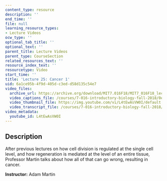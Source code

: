```yaml
---
content_type: resource
description: ''
end_time: ''
file: null
learning_resource_types:
- Lecture Videos
ocw_type: ''
optional_tab_title: ''
optional_text: ''
parent_title: Lecture Videos
parent_type: CourseSection
related_resources_text: ''
resource_index_text: ''
resourcetype: Video
start_time: ''
title: 'Lecture 25: Cancer 1'
uid: 6a1ce95b-4f9d-405d-c3ed-d58d135c54e7
video_files:
  archive_url: https://archive.org/download/MIT7.016F18/MIT7_016F18_lec25_300k.mp4
  video_captions_file: /courses/7-016-introductory-biology-fall-2018/0e877db7e5c258a4935296d692699311_L4tEwAsVW0I.vtt
  video_thumbnail_file: https://img.youtube.com/vi/L4tEwAsVW0I/default.jpg
  video_transcript_file: /courses/7-016-introductory-biology-fall-2018/cf3e136f3bfc24955a70b68281414a14_L4tEwAsVW0I.pdf
video_metadata:
  youtube_id: L4tEwAsVW0I
---
```


Description
-----------

After previous lectures on how cell division is regulated at the single cell level, and how regeneration is mediated at the level of an entire tissue, Professor Martin talks about how all of that can go wrong, resulting in cancer.

**Instructor:** Adam Martin



